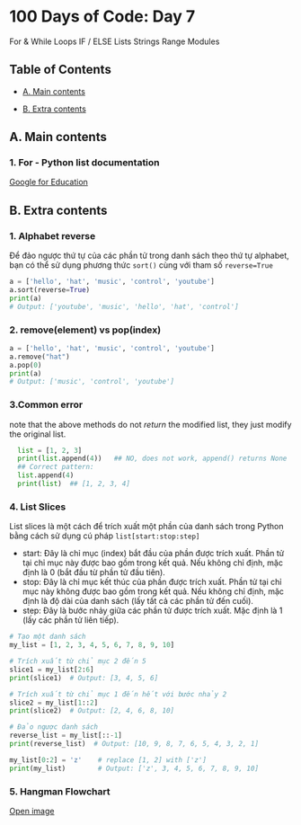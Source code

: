 # 100 Days of Code: Day 7

For & While Loops
IF / ELSE
Lists
Strings
Range
Modules

## Table of Contents

- [A. Main contents](#a-main-contents)

- [B. Extra contents](#b-extra-contents)

## A. Main contents

### 1. For - Python list documentation

[Google for Education](https://developers.google.com/edu/python/lists#for-and-in)

## B. Extra contents

### 1. Alphabet reverse

Để đảo ngược thứ tự của các phần tử trong danh sách theo thứ tự alphabet, bạn có thể sử dụng phương thức `sort()` cùng với tham số `reverse=True`

```python
a = ['hello', 'hat', 'music', 'control', 'youtube']
a.sort(reverse=True)
print(a)
# Output: ['youtube', 'music', 'hello', 'hat', 'control']
```

### 2. remove(element) vs pop(index)

```python
a = ['hello', 'hat', 'music', 'control', 'youtube']
a.remove("hat")
a.pop(0)
print(a)
# Output: ['music', 'control', 'youtube']
```

### 3.Common error

note that the above methods do not _return_ the modified list, they just modify the original list.

```python
  list = [1, 2, 3]
  print(list.append(4))   ## NO, does not work, append() returns None
  ## Correct pattern:
  list.append(4)
  print(list)  ## [1, 2, 3, 4]
```

### 4. List Slices

List slices là một cách để trích xuất một phần của danh sách trong Python bằng cách sử dụng cú pháp `list[start:stop:step]`

- start: Đây là chỉ mục (index) bắt đầu của phần được trích xuất. Phần tử tại chỉ mục này được bao gồm trong kết quả. Nếu không chỉ định, mặc định là 0 (bắt đầu từ phần tử đầu tiên).
- stop: Đây là chỉ mục kết thúc của phần được trích xuất. Phần tử tại chỉ mục này không được bao gồm trong kết quả. Nếu không chỉ định, mặc định là độ dài của danh sách (lấy tất cả các phần tử đến cuối).
- step: Đây là bước nhảy giữa các phần tử được trích xuất. Mặc định là 1 (lấy các phần tử liên tiếp).

```python
# Tạo một danh sách
my_list = [1, 2, 3, 4, 5, 6, 7, 8, 9, 10]

# Trích xuất từ chỉ mục 2 đến 5
slice1 = my_list[2:6]
print(slice1)  # Output: [3, 4, 5, 6]

# Trích xuất từ chỉ mục 1 đến hết với bước nhảy 2
slice2 = my_list[1::2]
print(slice2)  # Output: [2, 4, 6, 8, 10]

# Đảo ngược danh sách
reverse_list = my_list[::-1]
print(reverse_list)  # Output: [10, 9, 8, 7, 6, 5, 4, 3, 2, 1]

my_list[0:2] = 'z'    # replace [1, 2] with ['z']
print(my_list)        # Output: ['z', 3, 4, 5, 6, 7, 8, 9, 10]
```

### 5. Hangman Flowchart

[Open image](./Solution+-+Hangman+Flowchart+1.png)
